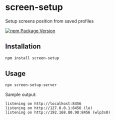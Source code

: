 # screen-setup

Setup screens position from saved profiles

[![npm Package Version](https://img.shields.io/npm/v/screen-setup)](https://www.npmjs.com/package/screen-setup)

## Installation

```bash
npm install screen-setup
```

## Usage

```bash
npx screen-setup-server
```

Sample output:

```
listening on http://localhost:8456
listening on http://127.0.0.1:8456 (lo)
listening on http://192.168.80.98:8456 (wlp3s0)
```

